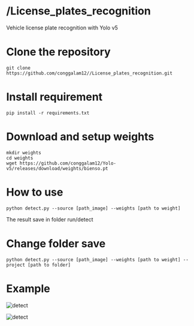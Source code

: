 # /License_plates_recognition
Vehicle license plate recognition with Yolo v5
# Clone the repository
```
git clone https://github.com/conggalam12//License_plates_recognition.git
```
# Install requirement
```
pip install -r requirements.txt
```
# Download and setup weights
```
mkdir weights
cd weights
wget https://github.com/conggalam12/Yolo-v5/releases/download/weights/bienso.pt
```
# How to use
```
python detect.py --source [path_image] --weights [path to weight] 
```
The result save in folder run/detect 
# Change folder save
```
python detect.py --source [path_image] --weights [path to weight] --project [path to folder]
```
# Example 
![detect](https://github.com/conggalam12/Yolo-v5/blob/main/runs/detect/exp/5.jpg)

![detect](https://github.com/conggalam12/Yolo-v5/blob/main/runs/detect/exp2/22.jpg)
